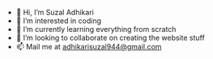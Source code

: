 - 👋 Hi, I’m Suzal Adhikari 
- 👀 I’m interested in coding 
- 🌱 I’m currently learning everything from scratch 
- 💞️ I’m looking to collaborate on creating the website stuff
- 📫 Mail me at adhikarisuzal944@gmail.com

<!---
Suzal Adhikari is a ✨ special ✨ repository because its `README.md` (this file) appears on your GitHub profile.
You can click the Preview link to take a look at your changes.
--->
